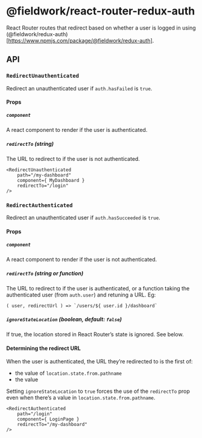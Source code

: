 # @fieldwork/react-router-redux-auth

React Router routes that redirect based on whether a user is logged in using (@fieldwork/redux-auth)[https://www.npmjs.com/package/@fieldwork/redux-auth].

## API

### `RedirectUnauthenticated`

Redirect an unauthenticated user if `auth.hasFailed` is `true`.

#### Props

##### `component`

A react component to render if the user is authenticated.

##### `redirectTo` (string)

The URL to redirect to if the user is not authenticated.

```
<RedirectUnauthenticated
    path="/my-dashboard"
    component={ MyDashboard }
    redirectTo="/login"
/>
```

### `RedirectAuthenticated`

Redirect an unauthenticated user if `auth.hasSucceeded` is `true`.

#### Props

##### `component`

A react component to render if the user is not authenticated.

##### `redirectTo` (string or function)

The URL to redirect to if the user is authenticated, or a function taking the authenticated user (from `auth.user`) and retuning a URL. Eg:

```
( user, redirectUrl ) => `/users/${ user.id }/dashboard`
```

##### `ignoreStateLocation` (boolean, default: `false`)

If true, the location stored in React Router’s state is ignored. See below.

#### Determining the redirect URL

When the user is authenticated, the URL they’re redirected to is the first of:

- the value of `location.state.from.pathname`
- the value

Setting `ignoreStateLocation` to `true` forces the use of the `redirectTo` prop even when there’s a value in `location.state.from.pathname`.

```
<RedirectAuthenticated
    path="/login"
    component={ LoginPage }
    redirectTo="/my-dashboard"
/>
```
